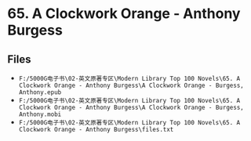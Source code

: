 # 65. A Clockwork Orange - Anthony Burgess

## Files

- `F:/5000G电子书\02-英文原著专区\Modern Library Top 100 Novels\65. A Clockwork Orange - Anthony Burgess\A Clockwork Orange - Burgess, Anthony.epub`
- `F:/5000G电子书\02-英文原著专区\Modern Library Top 100 Novels\65. A Clockwork Orange - Anthony Burgess\A Clockwork Orange - Burgess, Anthony.mobi`
- `F:/5000G电子书\02-英文原著专区\Modern Library Top 100 Novels\65. A Clockwork Orange - Anthony Burgess\files.txt`
